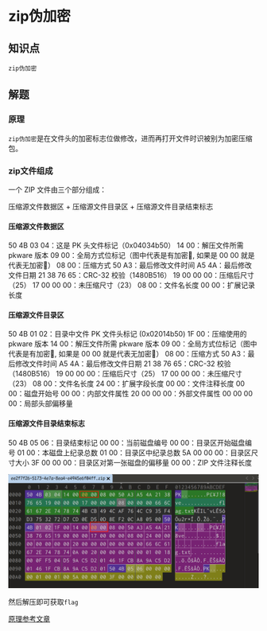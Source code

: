 # zip伪加密

## 知识点

`zip伪加密`

## 解题

### 原理

`zip伪加密`是在文件头的加密标志位做修改，进而再打开文件时识被别为加密压缩包。

### zip文件组成

一个 ZIP 文件由三个部分组成：

压缩源文件数据区 + 压缩源文件目录区 + 压缩源文件目录结束标志

#### 压缩源文件数据区

50 4B 03 04：这是 PK 头文件标记（0x04034b50）
14 00：解压文件所需 pkware 版本
09 00：全局方式位标记（图中代表是有加密🔐, 如果是 00 00 就是代表无加密🔐）
08 00：压缩方式
50 A3：最后修改文件时间
A5 4A：最后修改文件日期
21 38 76 65：CRC-32 校验（1480B516）
19 00 00 00：压缩后尺寸（25）
17 00 00 00：未压缩尺寸（23）
08 00：文件名长度
00 00：扩展记录长度

#### 压缩源文件目录区

50 4B 01 02：目录中文件 PK 文件头标记 (0x02014b50)
1F 00：压缩使用的 pkware 版本
14 00：解压文件所需 pkware 版本
09 00：全局方式位标记（图中代表是有加密🔐, 如果是 00 00 就是代表无加密🔐）
08 00：压缩方式
50 A3：最后修改文件时间
A5 4A：最后修改文件日期
21 38 76 65：CRC-32 校验（1480B516）
19 00 00 00：压缩后尺寸（25）
17 00 00 00：未压缩尺寸（23）
08 00：文件名长度
24 00：扩展字段长度
00 00：文件注释长度
00 00：磁盘开始号
00 00：内部文件属性
20 00 00 00：外部文件属性
00 00 00 00：局部头部偏移量

#### 压缩源文件目录结束标志

50 4B 05 06：目录结束标记
00 00：当前磁盘编号
00 00：目录区开始磁盘编号
01 00：本磁盘上纪录总数
01 00：目录区中纪录总数
5A 00 00 00：目录区尺寸大小
3F 00 00 00：目录区对第一张磁盘的偏移量
00 00：ZIP 文件注释长度

![](./img/zip伪加密-1.png)

然后解压即可获取`flag`



[原理参考文章](https://lanyundev.com/posts/1fb89e8a)